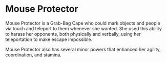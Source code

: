 # Mouse Protector
Mouse Protector is a Grab-Bag Cape who could mark objects and people via touch and teleport to them whenever she wanted. She used this ability to harass her opponents, both physically and verbally, using her teleportation to make escape impossible.

Mouse Protector also has several minor powers that enhanced her agility, coordination, and stamina.
